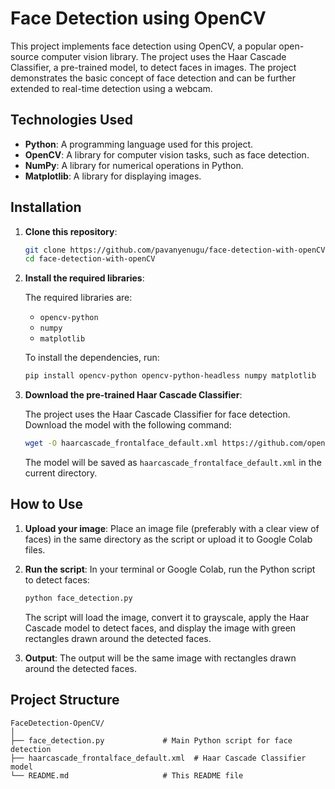 
# Face Detection using OpenCV

This project implements face detection using OpenCV, a popular open-source computer vision library. The project uses the Haar Cascade Classifier, a pre-trained model, to detect faces in images. The project demonstrates the basic concept of face detection and can be further extended to real-time detection using a webcam.

## Technologies Used

- **Python**: A programming language used for this project.
- **OpenCV**: A library for computer vision tasks, such as face detection.
- **NumPy**: A library for numerical operations in Python.
- **Matplotlib**: A library for displaying images.

## Installation

1. **Clone this repository**:

   ```bash
   git clone https://github.com/pavanyenugu/face-detection-with-openCV.git
   cd face-detection-with-openCV
   ```

2. **Install the required libraries**:

   The required libraries are:
   - `opencv-python`
   - `numpy`
   - `matplotlib`

   To install the dependencies, run:

   ```bash
   pip install opencv-python opencv-python-headless numpy matplotlib
   ```

3. **Download the pre-trained Haar Cascade Classifier**:

   The project uses the Haar Cascade Classifier for face detection. Download the model with the following command:

   ```bash
   wget -O haarcascade_frontalface_default.xml https://github.com/opencv/opencv/raw/master/data/haarcascades/haarcascade_frontalface_default.xml
   ```

   The model will be saved as `haarcascade_frontalface_default.xml` in the current directory.

## How to Use

1. **Upload your image**:
   Place an image file (preferably with a clear view of faces) in the same directory as the script or upload it to Google Colab files.

2. **Run the script**:
   In your terminal or Google Colab, run the Python script to detect faces:

   ```bash
   python face_detection.py
   ```

   The script will load the image, convert it to grayscale, apply the Haar Cascade model to detect faces, and display the image with green rectangles drawn around the detected faces.

3. **Output**:
   The output will be the same image with rectangles drawn around the detected faces.

## Project Structure

```
FaceDetection-OpenCV/
│
├── face_detection.py             # Main Python script for face detection
├── haarcascade_frontalface_default.xml  # Haar Cascade Classifier model
└── README.md                     # This README file
```


